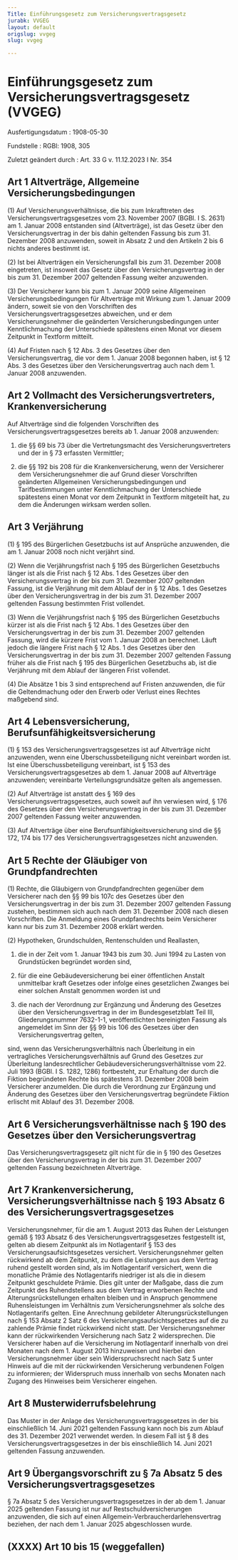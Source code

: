 ```yaml
---
Title: Einführungsgesetz zum Versicherungsvertragsgesetz
jurabk: VVGEG
layout: default
origslug: vvgeg
slug: vvgeg

---
```


# Einführungsgesetz zum Versicherungsvertragsgesetz (VVGEG)

Ausfertigungsdatum
:   1908-05-30

Fundstelle
:   RGBl: 1908, 305

Zuletzt geändert durch
:   Art. 33 G v. 11.12.2023 I Nr. 354


## Art 1 Altverträge, Allgemeine Versicherungsbedingungen

(1) Auf Versicherungsverhältnisse, die bis zum Inkrafttreten des Versicherungsvertragsgesetzes vom 23. November 2007 (BGBl. I S. 2631) am 1. Januar 2008 entstanden sind (Altverträge), ist das Gesetz über den Versicherungsvertrag in der bis dahin geltenden Fassung bis zum 31. Dezember 2008 anzuwenden, soweit in Absatz 2 und den Artikeln 2 bis 6 nichts anderes bestimmt ist.

(2) Ist bei Altverträgen ein Versicherungsfall bis zum 31. Dezember 2008 eingetreten, ist insoweit das Gesetz über den Versicherungsvertrag in der bis zum 31. Dezember 2007 geltenden Fassung weiter anzuwenden.

(3) Der Versicherer kann bis zum 1. Januar 2009 seine Allgemeinen Versicherungsbedingungen für Altverträge mit Wirkung zum 1. Januar 2009 ändern, soweit sie von den Vorschriften des Versicherungsvertragsgesetzes abweichen, und er dem Versicherungsnehmer die geänderten Versicherungsbedingungen unter Kenntlichmachung der Unterschiede spätestens einen Monat vor diesem Zeitpunkt in Textform mitteilt.

(4) Auf Fristen nach § 12 Abs. 3 des Gesetzes über den Versicherungsvertrag, die vor dem 1. Januar 2008 begonnen haben, ist § 12 Abs. 3 des Gesetzes über den Versicherungsvertrag auch nach dem 1. Januar 2008 anzuwenden.


## Art 2 Vollmacht des Versicherungsvertreters, Krankenversicherung

Auf Altverträge sind die folgenden Vorschriften des Versicherungsvertragsgesetzes bereits ab 1. Januar 2008 anzuwenden:

1.  die §§ 69 bis 73 über die Vertretungsmacht des Versicherungsvertreters und der in § 73 erfassten Vermittler;


2.  die §§ 192 bis 208 für die Krankenversicherung, wenn der Versicherer dem Versicherungsnehmer die auf Grund dieser Vorschriften geänderten Allgemeinen Versicherungsbedingungen und Tarifbestimmungen unter Kenntlichmachung der Unterschiede spätestens einen Monat vor dem Zeitpunkt in Textform mitgeteilt hat, zu dem die Änderungen wirksam werden sollen.





## Art 3 Verjährung

(1) § 195 des Bürgerlichen Gesetzbuchs ist auf Ansprüche anzuwenden, die am 1. Januar 2008 noch nicht verjährt sind.

(2) Wenn die Verjährungsfrist nach § 195 des Bürgerlichen Gesetzbuchs länger ist als die Frist nach § 12 Abs. 1 des Gesetzes über den Versicherungsvertrag in der bis zum 31. Dezember 2007 geltenden Fassung, ist die Verjährung mit dem Ablauf der in § 12 Abs. 1 des Gesetzes über den Versicherungsvertrag in der bis zum 31. Dezember 2007 geltenden Fassung bestimmten Frist vollendet.

(3) Wenn die Verjährungsfrist nach § 195 des Bürgerlichen Gesetzbuchs kürzer ist als die Frist nach § 12 Abs. 1 des Gesetzes über den Versicherungsvertrag in der bis zum 31. Dezember 2007 geltenden Fassung, wird die kürzere Frist vom 1. Januar 2008 an berechnet. Läuft jedoch die längere Frist nach § 12 Abs. 1 des Gesetzes über den Versicherungsvertrag in der bis zum 31. Dezember 2007 geltenden Fassung früher als die Frist nach § 195 des Bürgerlichen Gesetzbuchs ab, ist die Verjährung mit dem Ablauf der längeren Frist vollendet.

(4) Die Absätze 1 bis 3 sind entsprechend auf Fristen anzuwenden, die für die Geltendmachung oder den Erwerb oder Verlust eines Rechtes maßgebend sind.


## Art 4 Lebensversicherung, Berufsunfähigkeitsversicherung

(1) § 153 des Versicherungsvertragsgesetzes ist auf Altverträge nicht anzuwenden, wenn eine Überschussbeteiligung nicht vereinbart worden ist. Ist eine Überschussbeteiligung vereinbart, ist § 153 des Versicherungsvertragsgesetzes ab dem 1. Januar 2008 auf Altverträge anzuwenden; vereinbarte Verteilungsgrundsätze gelten als angemessen.

(2) Auf Altverträge ist anstatt des § 169 des Versicherungsvertragsgesetzes, auch soweit auf ihn verwiesen wird, § 176 des Gesetzes über den Versicherungsvertrag in der bis zum 31. Dezember 2007 geltenden Fassung weiter anzuwenden.

(3) Auf Altverträge über eine Berufsunfähigkeitsversicherung sind die §§ 172, 174 bis 177 des Versicherungsvertragsgesetzes nicht anzuwenden.


## Art 5 Rechte der Gläubiger von Grundpfandrechten

(1) Rechte, die Gläubigern von Grundpfandrechten gegenüber dem Versicherer nach den §§ 99 bis 107c des Gesetzes über den Versicherungsvertrag in der bis zum 31. Dezember 2007 geltenden Fassung zustehen, bestimmen sich auch nach dem 31. Dezember 2008 nach diesen Vorschriften. Die Anmeldung eines Grundpfandrechts beim Versicherer kann nur bis zum 31. Dezember 2008 erklärt werden.

(2) Hypotheken, Grundschulden, Rentenschulden und Reallasten,

1.  die in der Zeit vom 1. Januar 1943 bis zum 30. Juni 1994 zu Lasten von Grundstücken begründet worden sind,


2.  für die eine Gebäudeversicherung bei einer öffentlichen Anstalt unmittelbar kraft Gesetzes oder infolge eines gesetzlichen Zwanges bei einer solchen Anstalt genommen worden ist und


3.  die nach der Verordnung zur Ergänzung und Änderung des Gesetzes über den Versicherungsvertrag in der im Bundesgesetzblatt Teil III, Gliederungsnummer 7632-1-1, veröffentlichten bereinigten Fassung als angemeldet im Sinn der §§ 99 bis 106 des Gesetzes über den Versicherungsvertrag gelten,



sind, wenn das Versicherungsverhältnis nach Überleitung in ein vertragliches Versicherungsverhältnis auf Grund des Gesetzes zur Überleitung landesrechtlicher Gebäudeversicherungsverhältnisse vom 22. Juli 1993 (BGBl. I S. 1282, 1286) fortbesteht, zur Erhaltung der durch die Fiktion begründeten Rechte bis spätestens 31. Dezember 2008 beim Versicherer anzumelden. Die durch die Verordnung zur Ergänzung und Änderung des Gesetzes über den Versicherungsvertrag begründete Fiktion erlischt mit Ablauf des 31. Dezember 2008.


## Art 6 Versicherungsverhältnisse nach § 190 des Gesetzes über den Versicherungsvertrag

Das Versicherungsvertragsgesetz gilt nicht für die in § 190 des Gesetzes über den Versicherungsvertrag in der bis zum 31. Dezember 2007 geltenden Fassung bezeichneten Altverträge.


## Art 7 Krankenversicherung, Versicherungsverhältnisse nach § 193 Absatz 6 des Versicherungsvertragsgesetzes

Versicherungsnehmer, für die am 1. August 2013 das Ruhen der Leistungen gemäß § 193 Absatz 6 des Versicherungsvertragsgesetzes festgestellt ist, gelten ab diesem Zeitpunkt als im Notlagentarif § 153 des Versicherungsaufsichtsgesetzes versichert. Versicherungsnehmer gelten rückwirkend ab dem Zeitpunkt, zu dem die Leistungen aus dem Vertrag ruhend gestellt worden sind, als im Notlagentarif versichert, wenn die monatliche Prämie des Notlagentarifs niedriger ist als die in diesem Zeitpunkt geschuldete Prämie. Dies gilt unter der Maßgabe, dass die zum Zeitpunkt des Ruhendstellens aus dem Vertrag erworbenen Rechte und Alterungsrückstellungen erhalten bleiben und in Anspruch genommene Ruhensleistungen im Verhältnis zum Versicherungsnehmer als solche des Notlagentarifs gelten. Eine Anrechnung gebildeter Alterungsrückstellungen nach § 153 Absatz 2 Satz 6 des Versicherungsaufsichtsgesetzes auf die zu zahlende Prämie findet rückwirkend nicht statt. Der Versicherungsnehmer kann der rückwirkenden Versicherung nach Satz 2 widersprechen. Die Versicherer haben auf die Versicherung im Notlagentarif innerhalb von drei Monaten nach dem 1. August 2013 hinzuweisen und hierbei den Versicherungsnehmer über sein Widerspruchsrecht nach Satz 5 unter Hinweis auf die mit der rückwirkenden Versicherung verbundenen Folgen zu informieren; der Widerspruch muss innerhalb von sechs Monaten nach Zugang des Hinweises beim Versicherer eingehen.


## Art 8 Musterwiderrufsbelehrung

Das Muster in der Anlage des Versicherungsvertragsgesetzes in der bis einschließlich 14. Juni 2021 geltenden Fassung kann noch bis zum Ablauf des 31. Dezember 2021 verwendet werden. In diesem Fall ist § 8 des Versicherungsvertragsgesetzes in der bis einschließlich 14. Juni 2021 geltenden Fassung anzuwenden.


## Art 9 Übergangsvorschrift zu § 7a Absatz 5 des Versicherungsvertragsgesetzes

§ 7a Absatz 5 des Versicherungsvertragsgesetzes in der ab dem 1. Januar 2025 geltenden Fassung ist nur auf Restschuldversicherungen anzuwenden, die sich auf einen Allgemein-Verbraucherdarlehensvertrag beziehen, der nach dem 1. Januar 2025 abgeschlossen wurde.


## (XXXX) Art 10 bis 15 (weggefallen)


